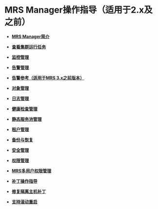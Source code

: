 # MRS Manager操作指导（适用于2.x及之前）<a name="mrs_01_0648"></a>

-   **[MRS Manager简介](MRS-Manager简介.md)**  

-   **[查看集群运行任务](查看集群运行任务.md)**  

-   **[监控管理](监控管理.md)**  

-   **[告警管理](告警管理-32.md)**  

-   **[告警参考（适用于MRS 3.x之前版本）](告警参考（适用于MRS-3-x之前版本）.md)**  

-   **[对象管理](对象管理.md)**  

-   **[日志管理](日志管理-118.md)**  

-   **[健康检查管理](健康检查管理.md)**  

-   **[静态服务池管理](静态服务池管理.md)**  

-   **[租户管理](租户管理-124.md)**  

-   **[备份与恢复](备份与恢复.md)**  

-   **[安全管理](安全管理-139.md)**  

-   **[权限管理](权限管理.md)**  

-   **[MRS多用户权限管理](MRS多用户权限管理.md)**  

-   **[补丁操作指导](补丁操作指导.md)**  

-   **[修复隔离主机补丁](修复隔离主机补丁-165.md)**  

-   **[支持滚动重启](支持滚动重启-166.md)**  


